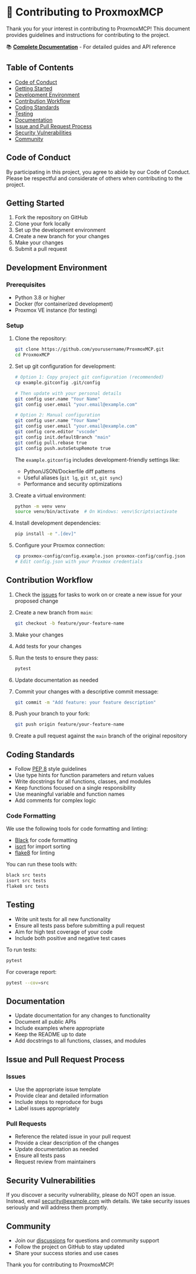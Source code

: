 # 💁 Contributing to ProxmoxMCP

Thank you for your interest in contributing to ProxmoxMCP! This document provides guidelines and instructions for contributing to the project.

📚 **[Complete Documentation](https://the-mothership.gitbook.io/proxmox-mcp/)** - For detailed guides and API reference

## Table of Contents

- [Code of Conduct](CONTRIBUTING.md#code-of-conduct)
- [Getting Started](CONTRIBUTING.md#getting-started)
- [Development Environment](CONTRIBUTING.md#development-environment)
- [Contribution Workflow](CONTRIBUTING.md#contribution-workflow)
- [Coding Standards](CONTRIBUTING.md#coding-standards)
- [Testing](CONTRIBUTING.md#testing)
- [Documentation](CONTRIBUTING.md#documentation)
- [Issue and Pull Request Process](CONTRIBUTING.md#issue-and-pull-request-process)
- [Security Vulnerabilities](CONTRIBUTING.md#security-vulnerabilities)
- [Community](CONTRIBUTING.md#community)

## Code of Conduct

By participating in this project, you agree to abide by our Code of Conduct. Please be respectful and considerate of others when contributing to the project.

## Getting Started

1. Fork the repository on GitHub
2. Clone your fork locally
3. Set up the development environment
4. Create a new branch for your changes
5. Make your changes
6. Submit a pull request

## Development Environment

### Prerequisites

- Python 3.8 or higher
- Docker (for containerized development)
- Proxmox VE instance (for testing)

### Setup

1. Clone the repository:

   ```bash
   git clone https://github.com/yourusername/ProxmoxMCP.git
   cd ProxmoxMCP
   ```

2. Set up git configuration for development:

   ```bash
   # Option 1: Copy project git configuration (recommended)
   cp example.gitconfig .git/config

   # Then update with your personal details
   git config user.name "Your Name"
   git config user.email "your.email@example.com"

   # Option 2: Manual configuration
   git config user.name "Your Name"
   git config user.email "your.email@example.com"
   git config core.editor "vscode"
   git config init.defaultBranch "main"
   git config pull.rebase true
   git config push.autoSetupRemote true
   ```

   The `example.gitconfig` includes development-friendly settings like:

   - Python/JSON/Dockerfile diff patterns
   - Useful aliases (`git lg`, `git st`, `git sync`)
   - Performance and security optimizations

3. Create a virtual environment:

   ```bash
   python -m venv venv
   source venv/bin/activate  # On Windows: venv\Scripts\activate
   ```

4. Install development dependencies:

   ```bash
   pip install -e ".[dev]"
   ```

5. Configure your Proxmox connection:

   ```bash
   cp proxmox-config/config.example.json proxmox-config/config.json
   # Edit config.json with your Proxmox credentials
   ```

## Contribution Workflow

1. Check the [issues](https://github.com/yourusername/ProxmoxMCP/issues) for tasks to work on or create a new issue for your proposed change
2. Create a new branch from `main`:

   ```bash
   git checkout -b feature/your-feature-name
   ```

3. Make your changes
4. Add tests for your changes
5. Run the tests to ensure they pass:

   ```bash
   pytest
   ```

6. Update documentation as needed
7. Commit your changes with a descriptive commit message:

   ```bash
   git commit -m "Add feature: your feature description"
   ```

8. Push your branch to your fork:

   ```bash
   git push origin feature/your-feature-name
   ```

9. Create a pull request against the `main` branch of the original repository

## Coding Standards

- Follow [PEP 8](https://www.python.org/dev/peps/pep-0008/) style guidelines
- Use type hints for function parameters and return values
- Write docstrings for all functions, classes, and modules
- Keep functions focused on a single responsibility
- Use meaningful variable and function names
- Add comments for complex logic

### Code Formatting

We use the following tools for code formatting and linting:

- [Black](https://black.readthedocs.io/) for code formatting
- [isort](https://pycqa.github.io/isort/) for import sorting
- [flake8](https://flake8.pycqa.org/) for linting

You can run these tools with:

```bash
black src tests
isort src tests
flake8 src tests
```

## Testing

- Write unit tests for all new functionality
- Ensure all tests pass before submitting a pull request
- Aim for high test coverage of your code
- Include both positive and negative test cases

To run tests:

```bash
pytest
```

For coverage report:

```bash
pytest --cov=src
```

## Documentation

- Update documentation for any changes to functionality
- Document all public APIs
- Include examples where appropriate
- Keep the README up to date
- Add docstrings to all functions, classes, and modules

## Issue and Pull Request Process

### Issues

- Use the appropriate issue template
- Provide clear and detailed information
- Include steps to reproduce for bugs
- Label issues appropriately

### Pull Requests

- Reference the related issue in your pull request
- Provide a clear description of the changes
- Update documentation as needed
- Ensure all tests pass
- Request review from maintainers

## Security Vulnerabilities

If you discover a security vulnerability, please do NOT open an issue. Instead, email [security@example.com](mailto:security@example.com) with details. We take security issues seriously and will address them promptly.

## Community

- Join our [discussions](https://github.com/yourusername/ProxmoxMCP/discussions) for questions and community support
- Follow the project on GitHub to stay updated
- Share your success stories and use cases

Thank you for contributing to ProxmoxMCP!
